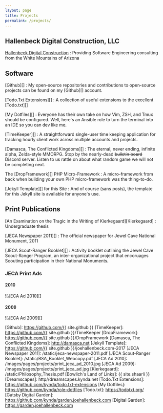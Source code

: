 ```yaml
---
layout: page
title: Projects
permalink: /projects/
---
```


Hallenbeck Digital Construction, LLC
-------------------------------------------------------------------------------

[Hallenbeck Digital Construction][]
: Providing Software Engineering consulting from the White Mountains of Arizona 

Software
-------------------------------------------------------------------------------

[Github][]
: My open-source repositories and contributions to open-source projects can be
found on my [Github][] <i class="fa fa-github" aria-hidden="true"></i> account.

[Todo.Txt Extensions][]
: A collection of useful extensions to the excellent [Todo.txt][]

[My Dotfiles][]
: Everyone has their own take on how Vim, ZSH, and Tmux should be configured.
Well, here's an Ansible role to turn the terminal into an IDE so you can dev 
like me.

[TimeKeeper][]
: A straightforward single-user time keeping application for tracking hourly
client work across multiple accounts and projects.

[Damasca, The Conflicted Kingdoms][]
: The eternal, never ending, infinite alpha, Zelda-style MMORPG. Stop by the
nearly-dead <strike>bulletin board</strike> Discord server. Listen to us rattle
on about what random game we will not be completing next.

The [DropFramework][] PHP Micro-Framework 
: A micro-framework from back when building your own PHP micro-framework was the
thing-to-do.

[Jekyll Template][] for this Site
: And of course (sans posts), the template for this Jekyll site is available for
anyone's use.

Print Publications
-------------------------------------------------------------------------------

[An Examination on the Tragic in the Writing of Kierkegaard][Kierkegaard]
: Undergraduate thesis

[JECA Newspaper 2011][]
: The official newspaper for Jewel Cave National Monument, 2011

[JECA Scout-Ranger Booklet][]
: Activity booklet outlining the Jewel Cave Scout-Ranger Program, an
inter-organizational project that encoruages Scouting participation in their
National Monuments.

### JECA Print Ads

#### 2010

![JECA Ad 2010][]

#### 2009

![JECA Ad 2009][]

[Hallenbeck Digital Construction]: https://hallenbeckdigitalconstruction.com
[Github]: https://github.com/{{ site.github }}
[TimeKeeper]: https://github.com/{{ site.github }}/TimeKeeper
[DropFramework]: https://github.com/{{ site.github }}/DropFramework
[Damasca, The Conflicted Kingdoms]: http://damasca.net
[Jekyll Template]: https://github.com/{{ site.github }}/joehallenbeck.com-2017
[JECA Newspaper 2011]: /static/jeca-newspaper-2011.pdf
[JECA Scout-Ranger Booklet]: /static/BSA_Booklet_Webcopy.pdf
[JECA Ad 2010]: /images/pages/projects/print_jeca_ad_2010.jpg
[JECA Ad 2009]: /images/pages/projects/print_jeca_ad.jpg
[Kierkegaard]: /static/Philosophy_Thesis.pdf
[Bowlich's Land of Links]: {{ site.shaarli }}
[Dreamscapes]: http//dreamscapes.kynda.net
[Todo.Txt Extensions]: https://github.com/kynda/todo.txt-extensions
[My Dotfiles]: https://github.com/kynda/role-dotfiles
[Todo.txt]: https://todotxt.org/
[Gatsby Digital Garden]: https://github.com/kynda/garden.joehallenbeck.com
[Digital Garden]: https://garden.joehallenbeck.com
